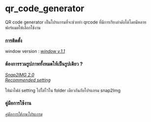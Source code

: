 # qr_code_generator

QR code generator เป็นโปรแกรมที่จะช่วยทำ qrcode ที่มีการเรียงลำดับได้โดยมีหลายฟอร์แมตให้เลือกใช้งาน



### การติดตั้ง

window version : *[window v.1.1](https://github.com/Witchaz/qr_code_generator/releases/download/1.1/qr_code_generator-1.1.jar)*


### ต้องการรวมรูปภาพทั้งหมดให้เป็นรูปเดียว ?

*[Snap2IMG 2.0](https://snap2img.soft112.com/)* <br>
*[Recommended setting](https://github.com/Witchaz/qr_code_generator/releases/download/1.1/Settings.xml)* <br><br>
ให้นำไฟล์ setting ไปใส่ไว้ใน folder เดียวกันกับโปรแกรม snap2Img

### คู่มือการใช้งาน

*[คู่มือการใช้งานโปรแกรม](https://github.com/Witchaz/qr_code_generator/releases/download/1.1/QR.code.generator.user.manual.pdf)*
